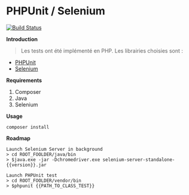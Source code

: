# PHPUnit / Selenium
[![Build Status](http://d7767b8b.ngrok.io/buildStatus/icon?job=SeleniumDouceursCoree)](http://d7767b8b.ngrok.io/job/SeleniumDouceursCoree/)

**Introduction**
> Les tests ont été implémenté en PHP. Les librairies choisies sont : <br :>
 - [PHPUnit](https://phpunit.de/) <br>
 - [Selenium](https://phpunit.de/manual/3.7/en/selenium.html) 
  
**Requirements** <br>
1. Composer<br>
2. Java<br>
3. Selenium

**Usage**
```
composer install
```
**Roadmap**
``` <br>
Launch Selenium Server in background
> cd ROOT_FOOLDER/java/bin
> $java.exe -jar -Dchromedriver.exe selenium-server-standalone-{{version}}.jar
```
``` <br> 
Launch PHPUnit test
> cd ROOT_FOOLDER/vendor/bin
> $phpunit {{PATH_TO_CLASS_TEST}}
```
